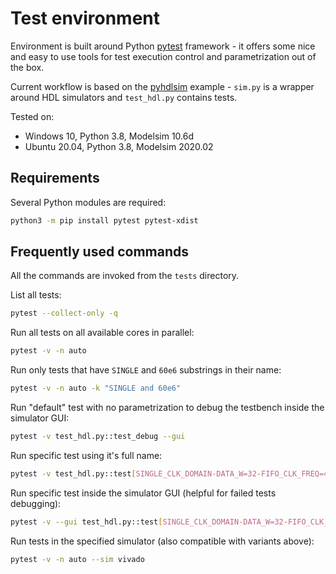 # Test environment

Environment is built around Python [pytest](https://docs.pytest.org/) framework - it offers some nice and easy to use tools for test execution control and parametrization out of the box.

Current workflow is based on the [pyhdlsim](https://github.com/esynr3z/pyhdlsim) example - ```sim.py``` is a wrapper around HDL simulators and ```test_hdl.py``` contains tests.

Tested on:

* Windows 10, Python 3.8, Modelsim 10.6d
* Ubuntu 20.04, Python 3.8, Modelsim 2020.02

## Requirements

Several Python modules are required:

```bash
python3 -m pip install pytest pytest-xdist
```

## Frequently used commands

All the commands are invoked from the ```tests``` directory.

List all tests:

```bash
pytest --collect-only -q
```

Run all tests on all available cores in parallel:

```bash
pytest -v -n auto
```

Run only tests that have ```SINGLE``` and ```60e6``` substrings in their name:

```bash
pytest -v -n auto -k "SINGLE and 60e6"
```

Run "default" test with no parametrization to debug the testbench inside the simulator GUI:

```bash
pytest -v test_hdl.py::test_debug --gui
```

Run specific test using it's full name:

```bash
pytest -v test_hdl.py::test[SINGLE_CLK_DOMAIN-DATA_W=32-FIFO_CLK_FREQ=48e6-FT_CLK_FREQ=100e6-TESTCASE=test_read_corners]
```

Run specific test inside the simulator GUI (helpful for failed tests debugging):

```bash
pytest -v --gui test_hdl.py::test[SINGLE_CLK_DOMAIN-DATA_W=32-FIFO_CLK_FREQ=48e6-FT_CLK_FREQ=100e6-TESTCASE=test_read_corners]
```

Run tests in the specified simulator (also compatible with variants above):

```bash
pytest -v -n auto --sim vivado
```
